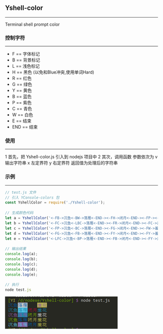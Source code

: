 ## Yshell-color
***
Terminal shell prompt color

### 控制字符
---
* F == 字体标记
* B == 背景标记
* L == 浅色标记
* H == 黑色 (以免和Blue冲突,使用单词Hard)
* R == 红色
* G == 绿色
* Y == 黄色
* B == 蓝色
* P == 紫色
* C == 青色
* W == 白色
* E == 结束
* END == 结束

### 使用
***
1 首先，把 Yshell-color.js 引入到 nodejs 项目中
2 其次，调用函数 参数依次为 v 输出字符串 x 左定界符 y 右定界符 返回值为处理后的字符串

### 示例
***
```javascript
// test.js 文件
// 引入 YConsole-colors 包
const YshellColor = require('./Yshell-color');

// 生成颜色代码
let a = YshellColor('<-FB->沉鱼<-BW->落雁<-END-><-FH->闭月<-END-><-FP-><-BY->羞花<-END->','<-','->');
let b = YshellColor('<-FC->沉鱼<-LBC->落雁<-END-><-FR->闭月<-END-><-FC->羞花<-END->','<-','->');
let c = YshellColor('<-FP->沉鱼<-BC->落雁<-END-><-FG->闭月<-END-><-FW->羞花<-END->','<-','->');
let d = YshellColor('<-FG->沉鱼<-FB->落雁<-END-><-FY->闭月<-END-><-FY->羞花<-END->','<-','->');
let e = YshellColor('<-LFC->沉鱼<-BP->落雁<-END-><-FB->闭月<-END-><-FY->羞花<-END->','<-','->');

// 输出结果
console.log(a);
console.log(b);
console.log(c);
console.log(d);
console.log(e);

// 执行
node test.js
```

![控制台显示结果](https://github.com/chenbimo/Yshell-color/blob/master/screenshot/1.png)